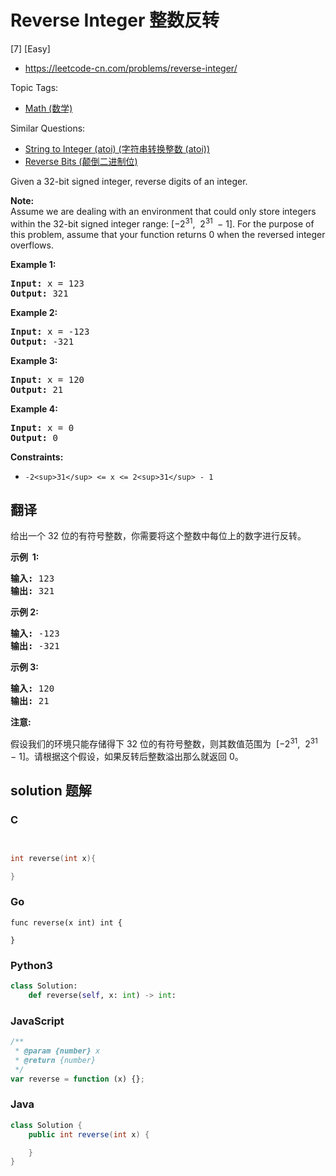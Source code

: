 # Reverse Integer 整数反转

[7] [Easy]

- https://leetcode-cn.com/problems/reverse-integer/

Topic Tags:

- [Math (数学)](https://leetcode-cn.com/tag/math/)

Similar Questions:

- [String to Integer (atoi) (字符串转换整数 (atoi))](https://leetcode-cn.com/problems/string-to-integer-atoi/)
- [Reverse Bits (颠倒二进制位)](https://leetcode-cn.com/problems/reverse-bits/)

Given a 32-bit signed integer, reverse digits of an integer.

**Note:**  
Assume we are dealing with an environment that could only store integers within the 32-bit signed integer range: \[−2<sup>31</sup>,  2<sup>31&nbsp;</sup> − 1\]. For the purpose of this problem, assume that your function returns 0 when the reversed integer overflows.

**Example 1:**

<pre><strong>Input:</strong> x = 123
<strong>Output:</strong> 321
</pre>

**Example 2:**

<pre><strong>Input:</strong> x = -123
<strong>Output:</strong> -321
</pre>

**Example 3:**

<pre><strong>Input:</strong> x = 120
<strong>Output:</strong> 21
</pre>

**Example 4:**

<pre><strong>Input:</strong> x = 0
<strong>Output:</strong> 0
</pre>

**Constraints:**

- `-2<sup>31</sup> <= x <= 2<sup>31</sup> - 1`

## 翻译

给出一个 32 位的有符号整数，你需要将这个整数中每位上的数字进行反转。

**示例  1:**

<pre><strong>输入:</strong> 123
<strong>输出:</strong> 321
</pre>

**示例 2:**

<pre><strong>输入:</strong> -123
<strong>输出:</strong> -321
</pre>

**示例 3:**

<pre><strong>输入:</strong> 120
<strong>输出:</strong> 21
</pre>

**注意:**

假设我们的环境只能存储得下 32 位的有符号整数，则其数值范围为  \[−2<sup>31</sup>,  2<sup>31&nbsp;</sup> − 1\]。请根据这个假设，如果反转后整数溢出那么就返回 0。

## solution 题解

### C

```c


int reverse(int x){

}
```

### Go

```golang
func reverse(x int) int {

}
```

### Python3

```python
class Solution:
    def reverse(self, x: int) -> int:
```

### JavaScript

```javascript
/**
 * @param {number} x
 * @return {number}
 */
var reverse = function (x) {};
```

### Java

```java
class Solution {
    public int reverse(int x) {

    }
}
```
